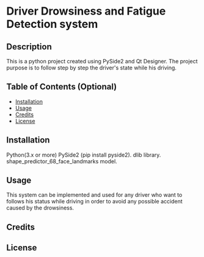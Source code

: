 # Driver Drowsiness and Fatigue Detection system

## Description
This is a python project created using PySide2 and Qt Designer.
The project purpose is to follow step by step the driver's  state while his driving.
## Table of Contents (Optional)

- [Installation](#installation)
- [Usage](#usage)
- [Credits](#credits)
- [License](#license)


## Installation
Python(3.x or more)
PySide2 (pip install pyside2).
dlib library.
shape_predictor_68_face_landmarks model.

## Usage
This system can be implemented and used for any driver who want to follows his status while driving in order to avoid any possible accident caused by the drowsiness.
## Credits 

## License

